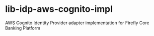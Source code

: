 # lib-idp-aws-cognito-impl
AWS Cognito Identity Provider adapter implementation for Firefly Core Banking Platform
